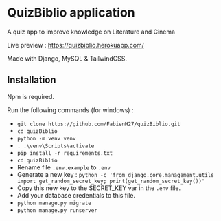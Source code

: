 # QuizBiblio application

A quiz app to improve knowledge on Literature and Cinema

Live preview : https://quizbiblio.herokuapp.com/

Made with Django, MySQL & TailwindCSS.

## Installation

Npm is required.

Run the following commands (for windows) :
- `git clone https://github.com/FabienH27/quizBiblio.git`
- `cd quizBiblio`
- `python -m venv venv`
- `. .\venv\Scripts\activate`
- `pip install -r requirements.txt`
- `cd quizBiblio`
- Rename file `.env.example` to `.env`
- Generate a new key : `python -c 'from django.core.management.utils import get_random_secret_key; print(get_random_secret_key())'` 
- Copy this new key to the SECRET_KEY var in the `.env` file.
- Add your database credentials to this file.
- `python manage.py migrate` 
- `python manage.py runserver`
